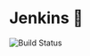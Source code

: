 # Jenkins :feet:

![Build Status](https://img.shields.io/eclipse-marketplace/last-update/:name.svg)
